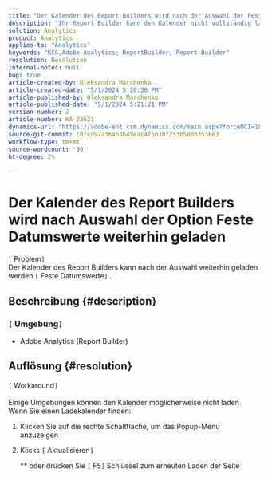 ```yaml
---
title: "Der Kalender des Report Builders wird nach der Auswahl der Feste Datumswerte noch geladen"
description: "Ihr Report Builder kann den Kalender nicht vollständig laden, Sie müssen dieses Fenster erneut laden."
solution: Analytics
product: Analytics
applies-to: "Analytics"
keywords: "KCS,Adobe Analytics; ReportBuilder; Report Builder"
resolution: Resolution
internal-notes: null
bug: true
article-created-by: Oleksandra Marchenko
article-created-date: "5/1/2024 5:20:36 PM"
article-published-by: Oleksandra Marchenko
article-published-date: "5/1/2024 5:21:21 PM"
version-number: 2
article-number: KA-23621
dynamics-url: "https://adobe-ent.crm.dynamics.com/main.aspx?forceUCI=1&pagetype=entityrecord&etn=knowledgearticle&id=a032aa1d-df07-ef11-9f8a-6045bd006704"
source-git-commit: c0fcd97a36463649eac4f5b3bf253b50bb3536e3
workflow-type: tm+mt
source-wordcount: '90'
ht-degree: 2%

---
```


# Der Kalender des Report Builders wird nach Auswahl der Option Feste Datumswerte weiterhin geladen

`[` Problem`]` <br>
Der Kalender des Report Builders kann nach der Auswahl weiterhin geladen werden `[` Feste Datumswerte`]` .

## Beschreibung {#description}


### `[` Umgebung`]`

- Adobe Analytics (Report Builder)



## Auflösung {#resolution}

`[` Workaround`]` <br><br>
Einige Umgebungen können den Kalender möglicherweise nicht laden.
Wenn Sie einen Ladekalender finden:

1. Klicken Sie auf die rechte Schaltfläche, um das Popup-Menü anzuzeigen
2. Klicks `[` Aktualisieren`]`

   \*\* oder drücken Sie `[` F5`]`  Schlüssel zum erneuten Laden der Seite



